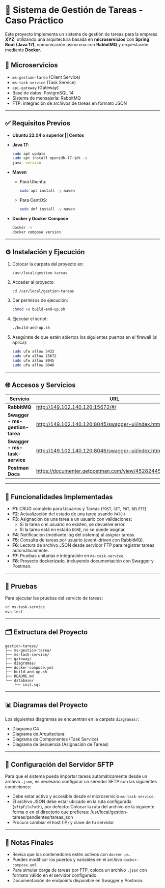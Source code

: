 # 📌 Sistema de Gestión de Tareas - Caso Práctico

Este proyecto implementa un sistema de gestión de tareas para la empresa **XYZ**, utilizando una arquitectura basada en **microservicios** con **Spring Boot (Java 17)**, comunicación asíncrona con **RabbitMQ** y orquestación mediante **Docker**.

## 🧩 Microservicios

- `ms-gestion-tarea` (Client Service)
- `ms-task-service` (Task Service)
- `api-gateway` (Gateway)
- Base de datos: PostgreSQL 14
- Sistema de mensajería: RabbitMQ
- FTP: integración de archivos de tareas en formato JSON

---

## ✅ Requisitos Previos

- **Ubuntu 22.04 o superior || Centos**
- **Java 17**:
  ```bash
  sudo apt update
  sudo apt install openjdk-17-jdk -y
  java -version
  ```

- **Maven**
  - Para Ubuntu:
    ```bash
    sudo apt install -y maven
    ```
  - Para CentOS:
    ```bash
    sudo dnf install -y maven
    ```

- **Docker y Docker Compose**
  ```bash
  docker -v
  docker compose version
  ```

---

## ⚙️ Instalación y Ejecución

1. Colocar la carpeta del proyecto en:

   ```
   /usr/local/gestion-tareas
   ```

2. Acceder al proyecto:

   ```bash
   cd /usr/local/gestion-tareas
   ```

3. Dar permisos de ejecución:

   ```bash
   chmod +x build-and-up.sh
   ```

4. Ejecutar el script:

   ```bash
   ./build-and-up.sh
   ```

5. Asegúrate de que estén abiertos los siguientes puertos en el firewall (si aplica):

   ```bash
   sudo ufw allow 5432
   sudo ufw allow 15672
   sudo ufw allow 8045
   sudo ufw allow 8046
   ```

---

## 🌐 Accesos y Servicios

| Servicio                       | URL                                                       	|
|--------------------------------|--------------------------------------------------------------|
| **RabbitMQ**                   | http://149.102.140.120:15672/#/                           	|
| **Swagger - ms-gestion-tarea** | http://149.102.140.120:8045/swagger-ui/index.html         	|
| **Swagger - ms-task-service**  | http://149.102.140.120:8046/swagger-ui/index.html 		 	|
| **Postman Docs**               | https://documenter.getpostman.com/view/45282445/2sB2x3nYh1	|

---

## 🔧 Funcionalidades Implementadas

- **F1**: CRUD completo para Usuarios y Tareas (`POST`, `GET`, `PUT`, `DELETE`)
- **F2**: Actualización del estado de una tarea usando `PATCH`
- **F3**: Asignación de una tarea a un usuario con validaciones:
  - Si la tarea o el usuario no existen, se devuelve error.
  - Si la tarea está en estado `DONE`, no se puede asignar.
- **F4**: Notificación (mediante log del sistema) al asignar tareas.
- **F5**: Consulta de tareas por usuario (event-driven con RabbitMQ).
- **F6**: Lectura de archivo JSON desde servidor FTP para registrar tareas automáticamente.
- **F7**: Pruebas unitarias e integración en `ms-task-service`.
- **F8**: Proyecto dockerizado, incluyendo documentación con Swagger y Postman.

---

## 🧪 Pruebas

Para ejecutar las pruebas del servicio de tareas:

```bash
cd ms-task-service
mvn test
```

---

## 🗂️ Estructura del Proyecto

```
gestion-tareas/
├── ms-gestion-tarea/
├── ms-task-service/
├── gateway/
├── diagramas/
├── docker-compose.yml
├── build-and-up.sh
├── README.md
└── database/
    └── init.sql
```

---

## 📊 Diagramas del Proyecto

Los siguientes diagramas se encuentran en la carpeta `diagramas/`:

- Diagrama C4
- Diagrama de Arquitectura
- Diagrama de Componentes (Task Service)
- Diagrama de Secuencia (Asignación de Tareas)

---

## 🔐 Configuración del Servidor SFTP

Para que el sistema pueda importar tareas automáticamente desde un archivo `.json`, es necesario configurar un servidor SFTP con las siguientes condiciones:
- Debe estar activo y accesible desde el microservicio `ms-task-service`.
- El archivo JSON debe estar ubicado en la ruta configurada (`sftpFilePath`), por defecto:
  Colocar la ruta del archivo de la siguiente forma o en el directorio que prefieras: /usr/local/gestion-tareas/pendientes/tareas.json
- Procura cambiar el host (IP) y clave de tu servidor 


---

## 📌 Notas Finales

- Revisa que los contenedores estén activos con `docker ps`.
- Puedes modificar los puertos y variables en el archivo `docker-compose.yml`.
- Para simular carga de tareas por FTP, coloca un archivo `.json` con formato válido en el servidor configurado.
- Documentación de endpoints disponible en Swagger y Postman.